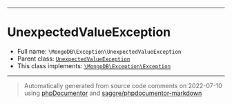 ***

# UnexpectedValueException





* Full name: `\MongoDB\Exception\UnexpectedValueException`
* Parent class: [`UnexpectedValueException`](../Driver/Exception/UnexpectedValueException.md)
* This class implements:
[`\MongoDB\Exception\Exception`](./Exception.md)






***
> Automatically generated from source code comments on 2022-07-10 using [phpDocumentor](http://www.phpdoc.org/) and [saggre/phpdocumentor-markdown](https://github.com/Saggre/phpDocumentor-markdown)
